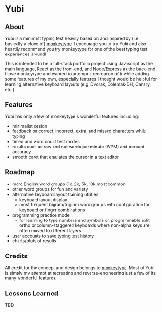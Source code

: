 # Yubi

## About

Yubi is a minimlist typing test heavily based on and inspired by (i.e. basically a clone of) [monkeytype](https://monkeytype.com/).
I encourage you to try Yubi and also heartily recommend you try monkeytype for one of the best typing test experiences around!

This is intended to be a full-stack portfolio project using Javascript as the main language, React as the front-end, and Node/Express as the back-end.
I love monkeytype and wanted to attempt a recreation of it while adding some features of my own, especially features I thought would be helpful for learning alternative keyboard layouts (e.g. Dvorak, Colemak-DH, Canary, etc.).

## Features

Yubi has only a few of monkeytype's wonderful features including:

- minimalist design
- feedback on correct, incorrect, extra, and missed characters while typing
- timed and word count test modes
- results such as raw and net words per minute (WPM) and percent accuracy
- smooth caret that emulates the cursor in a text editor

## Roadmap

- more English word groups (1k, 2k, 5k, 10k most common)
- other word groups for fun and variety
- alternative keyboard layout training utilities
  - keyboard layout display
  - most frequent bigram/trigram word groups with configuration for keyboard or finger combinations
- programming practice mode
  - for learning to type numbers and symbols on programmable split ortho or column-staggered keyboards where non-alpha keys are often moved to different layers
- user accounts to save typing test history
- charts/plots of results

## Credits

All credit for the concept and design belongs to [monkeytype](https://monkeytype.com/).
Most of Yubi is simply my attempt at recreating and reverse-engineering just a few of its many wonderful features.

## Lessons Learned

TBD
